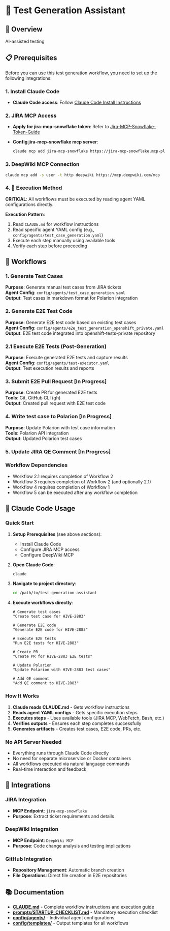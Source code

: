 # 🧪 Test Generation Assistant

## 🎯 Overview

AI-assisted testing

## 📋 Prerequisites

Before you can use this test generation workflow, you need to set up the following integrations:

### 1. Install Claude Code 
- **Claude Code access**: Follow [Claude Code Install Instructions](https://docs.google.com/document/d/1eNARy9CI28o09E7Foq01e5WD5MvEj3LSBnXqFcprxjo/edit?usp=drivesdk)

### 2. JIRA MCP Access
- **Apply for jira-mcp-snowflake token**: Refer to [Jira-MCP-Snowflake-Token-Guide](https://docs.google.com/document/d/1pg6TkwezhIahppp5k0md0Zx0CC-4f_RWQHaH9cTl1Mo/edit?tab=t.0#heading=h.xyjdx8nsdjql)
 
- **Config jira-mcp-snowflake mcp server**:
  ```bash
  claude mcp add jira-mcp-snowflake https://jira-mcp-snowflake.mcp-playground-poc.devshift.net/sse --transport sse -H "X-Snowflake-Token: your_token_here"
  ```
### 3. DeepWiki MCP Connection
  ```bash
  claude mcp add -s user -t http deepwiki https://mcp.deepwiki.com/mcp
  ```
### 4. 🔧 Execution Method

**CRITICAL**: All workflows must be executed by reading agent YAML configurations directly.  

**Execution Pattern**:
1. Read `CLAUDE.md` for workflow instructions
2. Read specific agent YAML config (e.g., `config/agents/test_case_generation.yaml`)
3. Execute each step manually using available tools
4. Verify each step before proceeding

## 🚀  Workflows

### 1. Generate Test Cases
**Purpose**: Generate manual test cases from JIRA tickets  
**Agent Config**: `config/agents/test_case_generation.yaml`  
**Output**: Test cases in markdown format for Polarion integration  

### 2. Generate E2E Test Code
**Purpose**: Generate E2E test code based on existing test cases  
**Agent Config**: `config/agents/e2e_test_generation_openshift_private.yaml`  
**Output**: E2E test code integrated into openshift-tests-private repository  

### 2.1 Execute E2E Tests (Post-Generation)
**Purpose**: Execute generated E2E tests and capture results  
**Agent Config**: `config/agents/test-executor.yaml`  
**Output**: Test execution results and reports  

### 3. Submit E2E Pull Request [In Progress]
**Purpose**: Create PR for generated E2E tests  
**Tools**: Git, GitHub CLI (gh)  
**Output**: Created pull request with E2E test code  

### 4. Write test case to Polarion [In Progress]
**Purpose**: Update Polarion with test case information  
**Tools**: Polarion API integration  
**Output**: Updated Polarion test cases  

### 5. Update JIRA QE Comment [In Progress]


### Workflow Dependencies
- Workflow 2.1 requires completion of Workflow 2
- Workflow 3 requires completion of Workflow 2 (and optionally 2.1)
- Workflow 4 requires completion of Workflow 1
- Workflow 5 can be executed after any workflow completion

## 🚀 Claude Code Usage

### Quick Start

1. **Setup Prerequisites** (see above sections):
   - Install Claude Code
   - Configure JIRA MCP access
   - Configure DeepWiki MCP

2. **Open Claude Code**:
   ```bash
   claude
   ```

3. **Navigate to project directory**:
   ```bash
   cd /path/to/test-generation-assistant
   ```

4. **Execute workflows directly**:
   ```
   # Generate test cases
   "Create test case for HIVE-2883"
   
   # Generate E2E code
   "Generate E2E code for HIVE-2883"
   
   # Execute E2E tests
   "Run E2E tests for HIVE-2883"
   
   # Create PR
   "Create PR for HIVE-2883 E2E tests"
   
   # Update Polarion
   "Update Polarion with HIVE-2883 test cases"
   
   # Add QE comment
   "Add QE comment to HIVE-2883"
   ```

### How It Works

1. **Claude reads CLAUDE.md** - Gets workflow instructions
2. **Reads agent YAML configs** - Gets specific execution steps  
3. **Executes steps** - Uses available tools (JIRA MCP, WebFetch, Bash, etc.)
4. **Verifies outputs** - Ensures each step completes successfully
5. **Generates artifacts** - Creates test cases, E2E code, PRs, etc.

### No API Server Needed
- Everything runs through Claude Code directly
- No need for separate microservice or Docker containers
- All workflows executed via natural language commands
- Real-time interaction and feedback

## 🔗 Integrations

### JIRA Integration
- **MCP Endpoint**: `jira-mcp-snowflake`
- **Purpose**: Extract ticket requirements and details

### DeepWiki Integration
- **MCP Endpoint**: `DeepWiki MCP`
- **Purpose**: Code change analysis and testing implications

### GitHub Integration
- **Repository Management**: Automatic branch creation
- **File Operations**: Direct file creation in E2E repositories

## 📚 Documentation

- **[CLAUDE.md](CLAUDE.md)** - Complete workflow instructions and execution guide
- **[prompts/STARTUP_CHECKLIST.md](prompts/STARTUP_CHECKLIST.md)** - Mandatory execution checklist
- **[config/agents/](config/agents/)** - Individual agent configurations
- **[config/templates/](config/templates/)** - Output templates for all workflows
